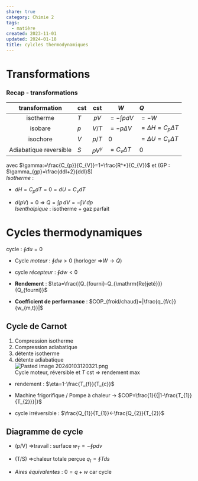 ```yaml
---  
share: true  
category: Chimie 2  
tags:  
  - matière  
created: 2023-11-01  
updated: 2024-01-18  
title: cylcles thermodynamiques  
---  
```

  
# Transformations  
  
### Recap - transformations  
| transformation | cst | cst | $W$ | $Q$ |  
| :--: | ---- | :--: | ---- | :--- |  
| isotherme | $T$ | $pV$ | $=-\int pdV$ | $=-W$ |  
| isobare | $p$ | $V/T$ | $=-p\Delta V$ | $=\Delta H=C_{p}\Delta T$ |  
| isochore | $V$ | ${p} /{T}$ | $0$ | $=\Delta U=C_{v}\Delta T$ |  
| Adiabatique reversible | $S$ | $pV^\gamma$ | $=C_{v}\Delta T$ | $0$ |  
  
avec $\gamma:=\frac{C_{p}}{C_{V}}=1+\frac{R^*}{C_{V}}$ et (GP : $\gamma_{gp}=\frac{ddl+2}{ddl}$)  
*Isotherme* :  
  
- $dH=C_{p}dT=0=dU=C_{v}dT$  
  
- $d(pV)=0$ ⇒ $Q=\int p \, dV =-\int V \, dp$  
*Isenthalpique* : isotherme + gaz parfait  
  
# Cycles thermodynamiques  
cycle : $\oint du=0$  
  
- Cycle *moteur* : $\oint dw>0$ (horloger ⇒$W\to Q$)  
  
- cycle *récepteur* : $\oint dw <0$  
  
- **Rendement** : $\eta=\frac{{Q_{fourni}-Q_{\mathrm{Re}jeté}}}{Q_{fourni}}$  
  
- **Coefficient de performance** : $COP_{froid/chaud}=|\frac{q_{f/c}}{w_{m,t}}|$  
## Cycle de Carnot  
1. Compression isotherme  
2. Compression adiabatique  
3. détente isotherme  
4. détente adiabatique  
![Pasted image 20240103120321.png](Pasted%20image%2020240103120321.png)  
Cycle moteur,  réversible et $T$ cst ⇒ rendement max  
  
- rendement : $\eta=1-\frac{T_{f}}{T_{c}}$  
  
- Machine frigorifique / Pompe à chaleur → $COP=\frac{1}{{|1-\frac{T_{1}}{T_{2}}}|}$  
  
- cycle irréversible : $\frac{Q_{1}}{T_{1}}<-\frac{Q_{2}}{T_{2}}$  
## Diagramme de cycle  
  
- (p/V) ⇒travail : surface $w_{T}=-\oint pdv$   
  
- (T/S) ⇒chaleur totale perçue $q_{t}=\oint Tds$  
  
- *Aires équivalentes* : $0=q+w$ car cycle  

